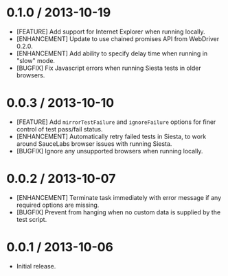 # 0.1.0 / 2013-10-19

 * [FEATURE] Add support for Internet Explorer when running locally.
 * [ENHANCEMENT] Update to use chained promises API from WebDriver 0.2.0.
 * [ENHANCEMENT] Add ability to specify delay time when running in "slow" mode.
 * [BUGFIX] Fix Javascript errors when running Siesta tests in older browsers.

# 0.0.3 / 2013-10-10

 * [FEATURE] Add `mirrorTestFailure` and `ignoreFailure` options for finer control of test pass/fail status.
 * [ENHANCEMENT] Automatically retry failed tests in Siesta, to work around SauceLabs browser issues with running Siesta.
 * [BUGFIX] Ignore any unsupported browsers when running locally.

# 0.0.2 / 2013-10-07

 * [ENHANCEMENT] Terminate task immediately with error message if any required options are missing.
 * [BUGFIX] Prevent from hanging when no custom data is supplied by the test script.

# 0.0.1 / 2013-10-06

 * Initial release.